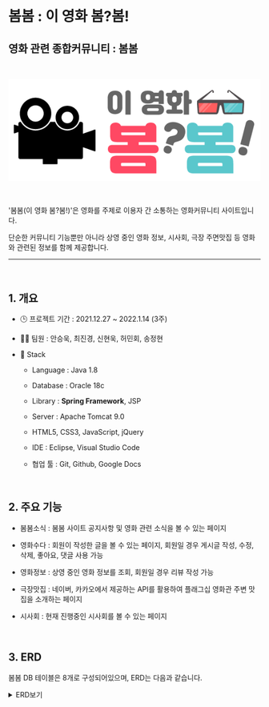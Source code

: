 # 봄봄 : 이 영화 봄?봄!
## 영화 관련 종합커뮤니티 : 봄봄

<br>

![](readme_img/bombom_logo.png)

<br>

'봄봄(이 영화 봄?봄!)'은 영화를 주제로 이용자 간 소통하는 영화커뮤니티 사이트입니다.

단순한 커뮤니티 기능뿐만 아니라 상영 중인 영화 정보, 시사회, 극장 주면맛집 등 영화와 관련된 정보를 함께 제공합니다.

<hr>
<br>


## 1. 개요

- 🕒 프로젝트 기간 : 2021.12.27 ~ 2022.1.14 (3주)

- 🙋‍♂️ 팀원 : 안승욱, 최진경, 신현욱, 허민회, 송정현

- 🔨 Stack
    - Language : Java 1.8

    - Database : Oracle 18c

    - Library : **Spring Framework**, JSP

    - Server : Apache Tomcat 9.0

    - HTML5, CSS3, JavaScript, jQuery

    - IDE : Eclipse, Visual Studio Code

    - 협업 툴 : Git, Github, Google Docs

<br>

## 2. 주요 기능

- 봄봄소식 : 봄봄 사이트 공지사항 및 영화 관련 소식을 볼 수 있는 페이지

- 영화수다 : 회원이 작성한 글을 볼 수 있는 페이지, 회원일 경우 게시글 작성, 수정, 삭제, 좋아요, 댓글 사용 가능

- 영화정보 : 상영 중인 영화 정보를 조회, 회원일 경우 리뷰 작성 가능

- 극장맛집 : 네이버, 카카오에서 제공하는 API를 활용하여 플래그십 영화관 주변 맛집을 소개하는 페이지

- 시사회 : 현재 진행중인 시사회를 볼 수 있는 페이지

<br>

## 3. ERD

봄봄 DB 테이블은 8개로 구성되어있으며, ERD는 다음과 같습니다.

<details> 
<summary>ERD보기</summary> 
 
![](readme_img/2022-01-18-17-50-34.png)
</details>

<br>
